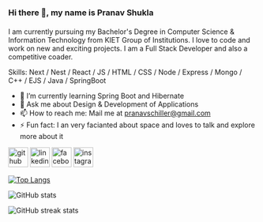 ### Hi there 👋, my name is Pranav Shukla
####  
I am currently pursuing my Bachelor's Degree in Computer Science & Information Technology from KIET Group of Institutions. I love to code and work on new and exciting projects. I am a Full Stack Developer and also a competitive coader. 

Skills: Next / Nest / React / JS / HTML / CSS / Node / Express / Mongo / C++ / EJS / Java / SpringBoot

- 🌱 I’m currently learning Spring Boot and Hibernate 
- 💬 Ask me about Design & Development of Applications
- 📫 How to reach me: Mail me at pranavschiller@gmail.com 
- ⚡ Fun fact: I an very facianted about space and loves to talk and explore more about it 


<!-- [![trophy](https://github-profile-trophy.vercel.app/?username=pranav-develop)](https://github.com/ryo-ma/github-profile-trophy) -->


[<img src='https://cdn.jsdelivr.net/npm/simple-icons@3.0.1/icons/github.svg' alt='github' height='40'>](https://github.com/pranav-develop)  [<img src='https://cdn.jsdelivr.net/npm/simple-icons@3.0.1/icons/linkedin.svg' alt='linkedin' height='40'>](https://www.linkedin.com/in/pranav-shukla-33aa41193/)  [<img src='https://cdn.jsdelivr.net/npm/simple-icons@3.0.1/icons/facebook.svg' alt='facebook' height='40'>](https://www.facebook.com/pranav.shukla.988)  [<img src='https://cdn.jsdelivr.net/npm/simple-icons@3.0.1/icons/instagram.svg' alt='instagram' height='40'>](https://www.instagram.com/pranavshukla.02/)  

[![Top Langs](https://github-readme-stats.vercel.app/api/top-langs/?username=pranav-develop&layout=compact)](https://github.com/anuraghazra/github-readme-stats)

![GitHub stats](https://github-readme-stats.vercel.app/api?username=pranav-develop&show_icons=true&count_private=true) 


<!-- ![GitHub Activity Graph](https://activity-graph.herokuapp.com/graph?username=pranav-develop)   -->

![GitHub streak stats](https://github-readme-streak-stats.herokuapp.com/?user=pranav-develop)  
